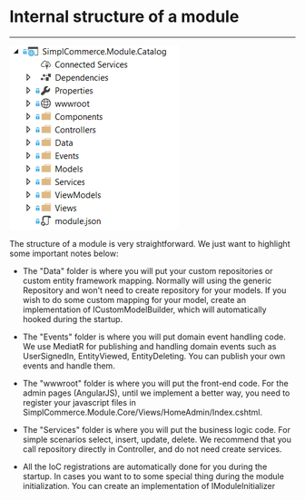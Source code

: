 # Internal structure of a module

---

![Internal module structure](images/module-internal.png)

The structure of a module is very straightforward. We just want to highlight some important notes below:

- The "Data" folder is where you will put your custom repositories or custom entity framework mapping. Normally will using the generic Repository<YourModelName> and won't need to create repository for your models. If you wish to do some custom mapping for your model, create an implementation of ICustomModelBuilder, which will automatically hooked during the startup.

- The "Events" folder is where you will put domain event handling code. We use MediatR for publishing and handling domain events such as UserSignedIn, EntityViewed, EntityDeleting. You can publish your own events and handle them.

- The "wwwroot" folder is where you will put the front-end code. For the admin pages (AngularJS), until we implement a better way, you need to register your javascript files in SimplCommerce.Module.Core/Views/HomeAdmin/Index.cshtml.

- The "Services" folder is where you will put the business logic code. For simple scenarios select, insert, update, delete. We recommend that you call repository directly in Controller, and do not need create services.

- All the IoC registrations are automatically done for you during the startup. In cases you want to to some special thing during the module initialization. You can create an implementation of IModuleInitializer


